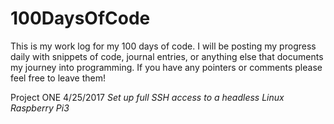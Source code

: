 # 100DaysOfCode
This is my work log for my 100 days of code. I will be posting my progress daily with snippets of code,
journal entries, or anything else that documents my journey into programming. If you have any pointers 
or comments please feel free to leave them!

Project ONE
4/25/2017
*Set up full SSH access to a headless Linux Raspberry Pi3*
